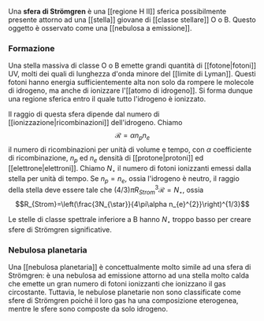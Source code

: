 Una **sfera di Strömgren** è una [[regione H II]] sferica possibilmente presente attorno ad una [[stella]] giovane di [[classe stellare]] O o B. Questo oggetto è osservato come una [[nebulosa a emissione]].
### Formazione
Una stella massiva di classe O o B emette grandi quantità di [[fotone|fotoni]] UV, molti dei quali di lunghezza d'onda minore del [[limite di Lyman]]. Questi fotoni hanno energia sufficientemente alta non solo da rompere le molecole di idrogeno, ma anche di ionizzare l'[[atomo di idrogeno]]. Si forma dunque una regione sferica entro il quale tutto l'idrogeno è ionizzato.

Il raggio di questa sfera dipende dal numero di [[ionizzazione|ricombinazioni]] dell'idrogeno. Chiamo
$$\mathcal{R}=\alpha n_{p}n_{e}$$
il numero di ricombinazioni per unità di volume e tempo, con $\alpha$ coefficiente di ricombinazione, $n_{p}$ ed $n_{e}$ densità di [[protone|protoni]] ed [[elettrone|elettroni]]. Chiamo $N_{\star}$ il numero di fotoni ionizzanti emessi dalla stella per unità di tempo. Se $n_{p}=n_{e}$, ossia l'idrogeno è neutro, il raggio della stella deve essere tale che $(4/3)\pi R_{Strom}^{3} \mathcal{R}=N_{\star}$, ossia
$$R_{Strom}=\left(\frac{3N_{\star}}{4\pi\alpha n_{e}^{2}}\right)^{1/3}$$

Le stelle di classe spettrale inferiore a B hanno $N_{\star}$ troppo basso per creare sfere di Strömgren significative.
### Nebulosa planetaria
Una [[nebulosa planetaria]] è concettualmente molto simile ad una sfera di Strömgren: è una nebulosa ad emissione attorno ad una stella molto calda che emette un gran numero di fotoni ionizzanti che ionizzano il gas circostante. Tuttavia, le nebulose planetarie non sono classificate come sfere di Strömgren poiché il loro gas ha una composizione eterogenea, mentre le sfere sono composte da solo idrogeno.